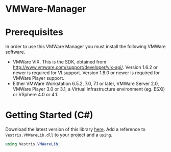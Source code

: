 VMWare-Manager
==========

# Prerequisites
In order to use this VMWare Manager you must install the following VMWare software.
  * VMWare VIX. This is the SDK, obtained from http://www.vmware.com/support/developer/vix-api/. Version 1.6.2 or newer is required for VI support. Version 1.8.0 or newer is required for VMWare Player support.
  * Either VMWare Workstation 6.5.2, 7.0, 7.1 or later, VMWare Server 2.0, VMWare Player 3.0 or 3.1, a Virtual Infrastructure environment (eg. ESXi) or VSphere 4.0 or 4.1.

# Getting Started (C#)

Download the latest version of this library [here](http://code.dblock.org/downloads/vmwaretasks/). Add a reference to `Vestris.VMWareLib.dll` to your project and a `using`. 

``` csharp
using Vestris.VMWareLib;
```
